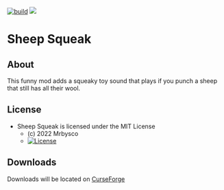 [![build](https://github.com/Mrbysco/SheepSqueak/actions/workflows/build.yml/badge.svg)](https://github.com/Mrbysco/SheepSqueak/actions/workflows/build.yml) 
[![](http://cf.way2muchnoise.eu/versions/401514.svg)](https://www.curseforge.com/minecraft/mc-mods/sheep-squeak)

# Sheep Squeak #

## About ##
This funny mod adds a squeaky toy sound that plays if you punch a sheep that still has all their wool.

## License ##
* Sheep Squeak is licensed under the MIT License
  - (c) 2022 Mrbysco
  - [![License](https://img.shields.io/badge/License-MIT-red.svg?style=flat)](http://opensource.org/licenses/MIT)

## Downloads ##
Downloads will be located on [CurseForge](https://www.curseforge.com/minecraft/mc-mods/sheep-squeak)
